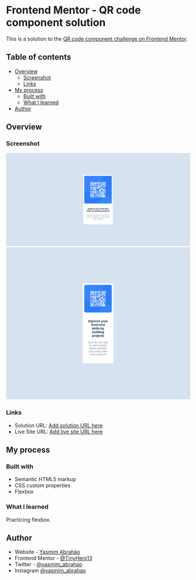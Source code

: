 # Frontend Mentor - QR code component solution

This is a solution to the [QR code component challenge on Frontend Mentor](https://www.frontendmentor.io/challenges/qr-code-component-iux_sIO_H). 

## Table of contents

- [Overview](#overview)
  - [Screenshot](#screenshot)
  - [Links](#links)
- [My process](#my-process)
  - [Built with](#built-with)
  - [What I learned](#what-i-learned)
- [Author](#author)

## Overview

### Screenshot

![](./images/screenshot1.png)
![](./images/screenshot2.png)


### Links

- Solution URL: [Add solution URL here](https://github.com/TinyHero13/QR-code-component-Frontend-Mentor-Challange.github.io)
- Live Site URL: [Add live site URL here](https://your-live-site-url.com)

## My process

### Built with

- Semantic HTML5 markup
- CSS custom properties
- Flexbox

### What I learned

Practicing flexbox.

## Author

- Website - [Yasmim Abrahão](http://yasmimabrahao.live)
- Frontend Mentor - [@TinyHero13](https://www.frontendmentor.io/profile/TinyHero13)
- Twitter - [@yasmim_abrahao](https://twitter.com/yasmim_abrahao)
- Instagram [@yasmim_abrahao](https://www.instagram.com/yasmim_abrahao/)